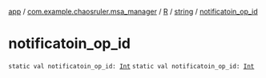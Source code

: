 [app](../../../index.md) / [com.example.chaosruler.msa_manager](../../index.md) / [R](../index.md) / [string](index.md) / [notificatoin_op_id](.)

# notificatoin_op_id

`static val notificatoin_op_id: `[`Int`](https://kotlinlang.org/api/latest/jvm/stdlib/kotlin/-int/index.html)
`static val notificatoin_op_id: `[`Int`](https://kotlinlang.org/api/latest/jvm/stdlib/kotlin/-int/index.html)